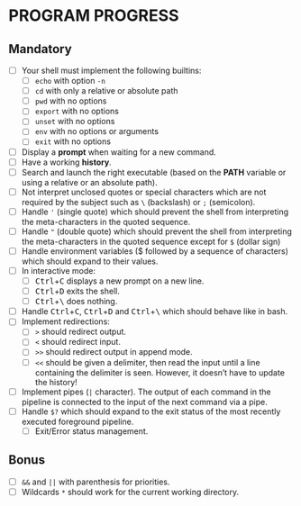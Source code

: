# PROGRAM PROGRESS

## Mandatory

- [ ] Your shell must implement the following builtins:
	- [ ] `echo` with option `-n`
	- [ ] `cd` with only a relative or absolute path
	- [ ] `pwd` with no options
	- [ ] `export` with no options
	- [ ] `unset` with no options
	- [ ] `env` with no options or arguments
	- [ ] `exit` with no options
- [ ] Display a **prompt** when waiting for a new command.
- [ ] Have a working **history**.
- [ ] Search and launch the right executable (based on the **PATH** variable or using a relative or an absolute path).
- [ ] Not interpret unclosed quotes or special characters which are not required by the subject such as `\` (backslash) or `;` (semicolon).
- [ ] Handle `'` (single quote) which should prevent the shell from interpreting the meta-characters in the quoted sequence.
- [ ] Handle `"` (double quote) which should prevent the shell from interpreting the meta-characters in the quoted sequence except for `$` (dollar sign)
- [ ] Handle environment variables ($ followed by a sequence of characters) which should expand to their values.
- [ ] In interactive mode:
	- [ ] <kbd>Ctrl</kbd>+<kbd>C</kbd> displays a new prompt on a new line.
	- [ ] <kbd>Ctrl</kbd>+<kbd>D</kbd> exits the shell.
	- [ ] <kbd>Ctrl</kbd>+<kbd>\\</kbd> does nothing.
- [ ] Handle <kbd>Ctrl</kbd>+<kbd>C</kbd>, <kbd>Ctrl</kbd>+<kbd>D</kbd> and <kbd>Ctrl</kbd>+<kbd>\\</kbd> which should behave like in bash.
- [ ] Implement redirections:
	- [ ] `>` should redirect output.
	- [ ] `<` should redirect input.
	- [ ] `>>` should redirect output in append mode.
	- [ ] `<<` should be given a delimiter, then read the input until a line containing the delimiter is seen. However, it doesn’t have to update the history!
- [ ] Implement pipes (`|` character). The output of each command in the pipeline is connected to the input of the next command via a pipe.
- [ ] Handle `$?` which should expand to the exit status of the most recently executed foreground pipeline.
	- [ ] Exit/Error status management.

## Bonus

- [ ] `&&` and `||` with parenthesis for priorities.
- [ ] Wildcards `*` should work for the current working directory.

